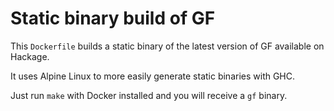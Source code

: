 # Static binary build of GF

This `Dockerfile` builds a static binary of the latest version of GF
available on Hackage.

It uses Alpine Linux to more easily generate static binaries with GHC.

Just run `make` with Docker installed and you will receive a
`gf` binary.
